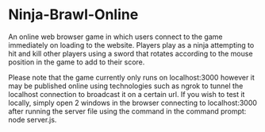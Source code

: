 # Ninja-Brawl-Online
An online web browser game in which users connect to the game immediately on loading to the website. 
Players play as a ninja attempting to hit and kill other players using a sword that rotates according to the mouse position 
in the game to add to their score.



Please note that the game currently only runs on localhost:3000 however it may be published online using technologies such as ngrok
to tunnel the localhost connection to broadcast it on a certain url. If you wish to test it locally, simply open 2 windows in the browser connecting to localhost:3000 after running the server file using the command in the command prompt: node server.js.

